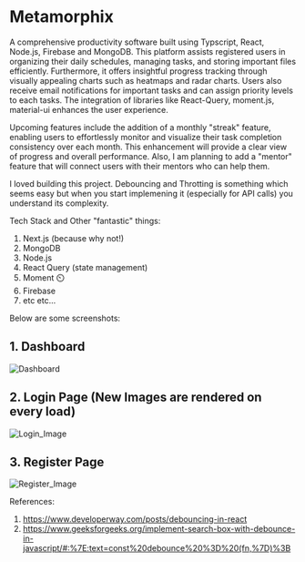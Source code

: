 # Metamorphix

A comprehensive productivity software built using Typscript, React, Node.js, Firebase and MongoDB. This platform assists registered users in organizing their daily schedules, managing tasks, and storing important files efficiently. Furthermore, it offers insightful progress tracking through visually appealing charts such as heatmaps and radar charts. Users also receive email notifications for important tasks and can assign priority levels to each tasks. The integration of libraries like React-Query, moment.js, material-ui enhances the user experience.

Upcoming features include the addition of a monthly "streak" feature, enabling users to effortlessly monitor and visualize their task completion consistency over each month. This enhancement will provide a clear view of progress and overall performance. Also, I am planning to add a "mentor" feature that will connect users with their mentors who can help them.

I loved building this project. Debouncing and Throtting is something which seems easy but when you start implemening it (especially for API calls) you understand its complexity.


Tech Stack and Other "fantastic" things:

1. Next.js (because why not!)
2. MongoDB
3. Node.js
4. React Query (state management)
5. Moment ⏲️
6. Firebase
7. etc etc...

Below are some screenshots:

## 1. Dashboard
![Dashboard](https://github.com/aryanjain28/Metamorphix/blob/main/frontend/assets/images/dashboard_sample.png?raw=true)

## 2. Login Page (New Images are rendered on every load)
![Login_Image](https://github.com/aryanjain28/Metamorphix/blob/main/frontend/assets/images/metamorphix_login.jpeg?raw=true)

## 3. Register Page
![Register_Image](https://github.com/aryanjain28/Metamorphix/blob/main/frontend/assets/images/metamorphix_signup.jpeg?raw=true)



References:

1. https://www.developerway.com/posts/debouncing-in-react
2. https://www.geeksforgeeks.org/implement-search-box-with-debounce-in-javascript/#:%7E:text=const%20debounce%20%3D%20(fn,%7D)%3B

